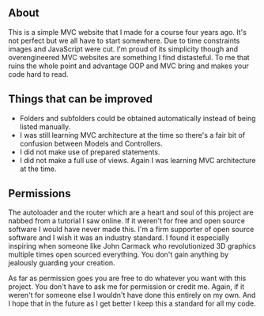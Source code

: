 ﻿About
-----
This is a simple MVC website that I made for a course four years ago. It's not perfect but we all have to start somewhere.
Due to time constraints images and JavaScript were cut. I'm proud of its simplicity though and overengineered MVC websites
are something I find distasteful. To me that ruins the whole point and advantage OOP and MVC bring and makes your code
hard to read.

Things that can be improved
---------------------------
* Folders and subfolders could be obtained automatically instead of being listed manually.
* I was still learning MVC architecture at the time so there's a fair bit of confusion between Models and Controllers.
* I did not make use of prepared statements.
* I did not make a full use of views. Again I was learning MVC architecture at the time.

Permissions
-----------
The autoloader and the router which are a heart and soul of this project are nabbed from a tutorial I saw online. If it
weren't for free and open source software I would have never made this. I'm a firm supporter of open source software
and I wish it was an industry standard. I found it especially inspiring when someone like John Carmack who revolutionized
3D graphics multiple times open sourced everything. You don't gain anything by jealously guarding your creation.

As far as permission goes you are free to do whatever you want with this project. You don't have to ask me for permission
or credit me. Again, if it weren't for someone else I wouldn't have done this entirely on my own. And I hope that in the
future as I get better I keep this a standard for all my code.
